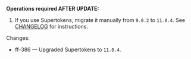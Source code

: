 
**Operations required AFTER UPDATE:**

1. If you use Supertokens, migrate it manually from `9.0.2` to `11.0.4`. See [CHANGELOG](https://github.com/Tiendil/feeds.fun/blob/main/CHANGELOG.md) for instructions.

Changes:

- ff-386 — Upgraded Supertokens to `11.0.4`.
